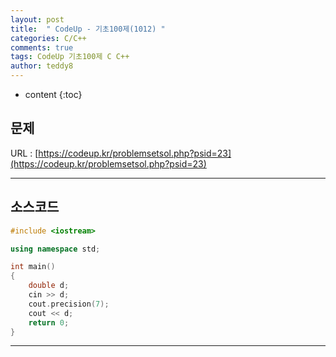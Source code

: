 ```yaml
---
layout: post   
title:  " CodeUp - 기초100제(1012) "
categories: C/C++
comments: true
tags: CodeUp 기초100제 C C++
author: teddy8  
---
```

* content
{:toc}

## 문제
URL : [https://codeup.kr/problemsetsol.php?psid=23](https://codeup.kr/problemsetsol.php?psid=23)

---

## 소스코드
``` cpp
#include <iostream>

using namespace std;

int main()
{
	double d;
	cin >> d;
	cout.precision(7);
	cout << d;
	return 0;
}
```

---

